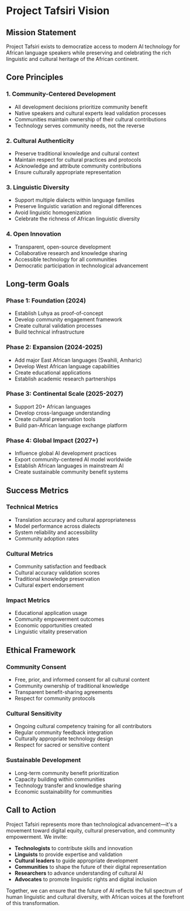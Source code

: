 # Project Tafsiri Vision

## Mission Statement

Project Tafsiri exists to democratize access to modern AI technology for African language speakers while preserving and celebrating the rich linguistic and cultural heritage of the African continent.

## Core Principles

### 1. Community-Centered Development
- All development decisions prioritize community benefit
- Native speakers and cultural experts lead validation processes
- Communities maintain ownership of their cultural contributions
- Technology serves community needs, not the reverse

### 2. Cultural Authenticity
- Preserve traditional knowledge and cultural context
- Maintain respect for cultural practices and protocols
- Acknowledge and attribute community contributions
- Ensure culturally appropriate representation

### 3. Linguistic Diversity
- Support multiple dialects within language families
- Preserve linguistic variation and regional differences
- Avoid linguistic homogenization
- Celebrate the richness of African linguistic diversity

### 4. Open Innovation
- Transparent, open-source development
- Collaborative research and knowledge sharing
- Accessible technology for all communities
- Democratic participation in technological advancement

## Long-term Goals

### Phase 1: Foundation (2024)
- Establish Luhya as proof-of-concept
- Develop community engagement framework
- Create cultural validation processes
- Build technical infrastructure

### Phase 2: Expansion (2024-2025)
- Add major East African languages (Swahili, Amharic)
- Develop West African language capabilities
- Create educational applications
- Establish academic research partnerships

### Phase 3: Continental Scale (2025-2027)
- Support 20+ African languages
- Develop cross-language understanding
- Create cultural preservation tools
- Build pan-African language exchange platform

### Phase 4: Global Impact (2027+)
- Influence global AI development practices
- Export community-centered AI model worldwide
- Establish African languages in mainstream AI
- Create sustainable community benefit systems

## Success Metrics

### Technical Metrics
- Translation accuracy and cultural appropriateness
- Model performance across dialects
- System reliability and accessibility
- Community adoption rates

### Cultural Metrics
- Community satisfaction and feedback
- Cultural accuracy validation scores
- Traditional knowledge preservation
- Cultural expert endorsement

### Impact Metrics
- Educational application usage
- Community empowerment outcomes
- Economic opportunities created
- Linguistic vitality preservation

## Ethical Framework

### Community Consent
- Free, prior, and informed consent for all cultural content
- Community ownership of traditional knowledge
- Transparent benefit-sharing agreements
- Respect for community protocols

### Cultural Sensitivity
- Ongoing cultural competency training for all contributors
- Regular community feedback integration
- Culturally appropriate technology design
- Respect for sacred or sensitive content

### Sustainable Development
- Long-term community benefit prioritization
- Capacity building within communities
- Technology transfer and knowledge sharing
- Economic sustainability for communities

## Call to Action

Project Tafsiri represents more than technological advancement—it's a movement toward digital equity, cultural preservation, and community empowerment. We invite:

- **Technologists** to contribute skills and innovation
- **Linguists** to provide expertise and validation
- **Cultural leaders** to guide appropriate development
- **Communities** to shape the future of their digital representation
- **Researchers** to advance understanding of cultural AI
- **Advocates** to promote linguistic rights and digital inclusion

Together, we can ensure that the future of AI reflects the full spectrum of human linguistic and cultural diversity, with African voices at the forefront of this transformation.
